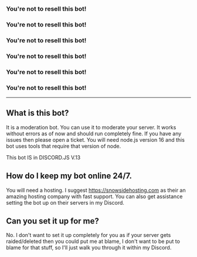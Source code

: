 ### You're not to resell this bot!
### You're not to resell this bot!
### You're not to resell this bot!
### You're not to resell this bot!
### You're not to resell this bot!
### You're not to resell this bot!

---

## What is this bot?
It is a moderation bot. You can use it to moderate your server. It works without errors as of now and should run completely fine. If you have any issues then please open a ticket.
You will need node.js version 16 and this bot uses tools that require that version of node. 

This bot IS in DISCORD.JS V.13

## How do I keep my bot online 24/7.
You will need a hosting. I suggest https://snowsidehosting.com as their an amazing hosting company with fast support. You can also get assistance setting the bot up on their servers
in my Discord. 

## Can you set it up for me? 
No. I don't want to set it up completely for you as if your server gets raided/deleted then you could put me at blame, I don't want to be put to blame for that stuff, so I'll just walk you through it within my Discord.
